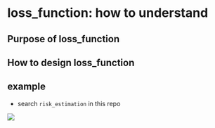 # loss_function: how to understand

## Purpose of loss_function

## How to design loss_function

## example
- search `risk_estimation` in this repo



![](https://lh3.googleusercontent.com/mpwtQYz-0kWPPxvc6w9_6fVwhi_prA6MnIta-nuRYOPxoYs2D7cn1aDoABu6F4SoWeFI3hKeW9Y_W4e-mJO_yN9ht9pUMi12OXleX2Q3LWnLs6giaHKy5R2XyW0ntP0bjEA2ZJzwiuynCQxkM5sA6UNApdoXhLmnU3rDNiwx-nAML_hOJMlMIPDZfExrtVU-URCAommkNUK6x_-WgQWAKoQA91vcgwakLlUn0i1sz1zFBFpt77RbqpRGQQd3_ZU6zGRy-dqDNAfzIExU9vFILDSWcmcqa2wQbQQMjG9UwcVWuWml1SCqPaUhiHvgPUEJx9udzyzM2DDNjAPdFtTDy2TSnM2AmUmJsJDVVn4zXJ6p0vgotUeVT4UpY826fJk7DsSYsF1lYIAzTcb0ZDV2byxYEAD6toMEWkATQzFzEy2rvF1-tbKMa5SdTlfSyf4cgd4-Hu41V76h_2LwJB5mJzcOLTXTQBpc3hR4VwUSeRxngHQag7uIt7sLZodTtX0xqd-NP-7iEcZkTTT9PQB-oDBAkYbsMZ2HzPLAUHZPKLyhFJD71lD6N6IrWUnvQPysSWwnnyb4JGZrlrDblgJvrpSX8PIz5ya0zNF9b6EGll43aowXPIOmy0ps=w1608-h1136-no)
